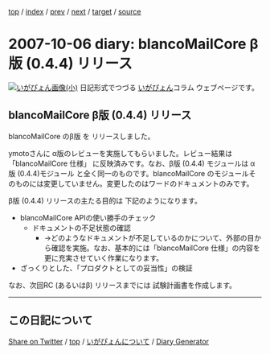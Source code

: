 [top](../index.html) 
 / [index](index.html) 
 / [prev](ig071005.html) 
 / [next](ig071008.html) 
 / [target](https://igapyon.github.io/diary/2007/ig071006.html) 
 / [source](https://github.com/igapyon/diary/blob/gh-pages/2007/ig071006.src.md) 

2007-10-06 diary: blancoMailCore β版 (0.4.4) リリース
=====================================================================================================
[![いがぴょん画像(小)](https://igapyon.github.io/diary/images/iga200306s.jpg "いがぴょん")](https://igapyon.github.io/diary/memo/memoigapyon.html) 日記形式でつづる [いがぴょん](https://igapyon.github.io/diary/memo/memoigapyon.html)コラム ウェブページです。

## blancoMailCore β版 (0.4.4) リリース

blancoMailCore のβ版 を リリースしました。

ymotoさんに α版のレビューを実施してもらいました。レビュー結果は 「blancoMailCore 仕様」 に反映済みです。なお、β版 (0.4.4) モジュールは α版 (0.4.4)モジュール と全く同一のものです。blancoMailCore のモジュールそのものには変更していません。変更したのはワードのドキュメントのみです。

β版 (0.4.4) リリースの主たる目的は 下記のようになります。

* blancoMailCore APIの使い勝手のチェック
  * ドキュメントの不足状態の確認
    * →どのようなドキュメントが不足しているのかについて、外部の目から確認を実施。なお、基本的には「blancoMailCore 仕様」の内容を更に充実させていく作業になります。 
* ざっくりとした、「プロダクトとしての妥当性」の検証 


なお、次回RC (あるいはβ) リリースまでには 試験計画書を作成します。


----------------------------------------------------------------------------------------------------

## この日記について

[Share on Twitter](https://twitter.com/intent/tweet?hashtags=igapyon%2Cdiary%2C%E3%81%84%E3%81%8C%E3%81%B4%E3%82%87%E3%82%93&text=blancoMailCore+%CE%B2%E7%89%88+%280.4.4%29+%E3%83%AA%E3%83%AA%E3%83%BC%E3%82%B9&url=https%3A%2F%2Figapyon.github.io%2Fdiary%2F2007%2Fig071006.html) / [top](../index.html) / [いがぴょんについて](https://igapyon.github.io/diary/memo/memoigapyon.html) / [Diary Generator](https://github.com/igapyon/igapyonv3)

